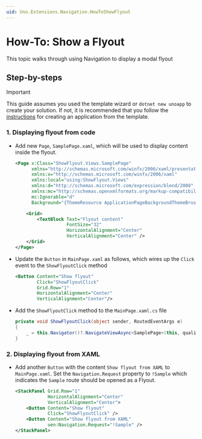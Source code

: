 ```yaml
---
uid: Uno.Extensions.Navigation.HowToShowFlyout
---
```

# How-To: Show a Flyout

This topic walks through using Navigation to display a modal flyout

## Step-by-steps

> [!IMPORTANT]
> This guide assumes you used the template wizard or `dotnet new unoapp` to create your solution. If not, it is recommended that you follow the [instructions](xref:Uno.Extensions.HowToGettingStarted) for creating an application from the template.

### 1. Displaying flyout from code

- Add new `Page`, `SamplePage.xaml`, which will be used to display content inside the flyout.

    ```xml
    <Page x:Class="ShowFlyout.Views.SamplePage"
          xmlns="http://schemas.microsoft.com/winfx/2006/xaml/presentation"
          xmlns:x="http://schemas.microsoft.com/winfx/2006/xaml"
          xmlns:local="using:ShowFlyout.Views"
          xmlns:d="http://schemas.microsoft.com/expression/blend/2008"
          xmlns:mc="http://schemas.openxmlformats.org/markup-compatibility/2006"
          mc:Ignorable="d"
          Background="{ThemeResource ApplicationPageBackgroundThemeBrush}">
    
        <Grid>
            <TextBlock Text="Flyout content"
                       FontSize="32"
                       HorizontalAlignment="Center"
                       VerticalAlignment="Center" />
        </Grid>
    </Page>
    ```

- Update the `Button` in `MainPage.xaml` as follows, which wires up the `Click` event to the `ShowFlyoutClick` method  

    ```xml
    <Button Content="Show flyout"
            Click="ShowFlyoutClick" 
            Grid.Row="1"
            HorizontalAlignment="Center"
            VerticalAlignment="Center"/>
    ```

- Add the `ShowFlyoutClick` method to the `MainPage.xaml.cs` file

    ```csharp
    private void ShowFlyoutClick(object sender, RoutedEventArgs e)
    {
        _ = this.Navigator()?.NavigateViewAsync<SamplePage>(this, qualifier: Qualifiers.Dialog);
    }
    ```

### 2. Displaying flyout from XAML

- Add another `Button` with the content `Show flyout from XAML` to `MainPage.xaml`. Set the `Navigation.Request` property to `!Sample` which indicates the `Sample` route should be opened as a Flyout.  

    ```xml
    <StackPanel Grid.Row="1"
                HorizontalAlignment="Center"
                VerticalAlignment="Center">
        <Button Content="Show flyout"
                Click="ShowFlyoutClick" />
        <Button Content="Show flyout from XAML"
                uen:Navigation.Request="!Sample" />
    </StackPanel>
    ```
